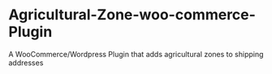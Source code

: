 # Agricultural-Zone-woo-commerce-Plugin
A WooCommerce/Wordpress Plugin that adds agricultural zones to shipping addresses
